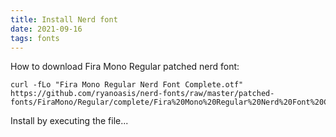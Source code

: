 ```yaml
---
title: Install Nerd font
date: 2021-09-16
tags: fonts
---
```


How to download Fira Mono Regular patched nerd font:

```
curl -fLo "Fira Mono Regular Nerd Font Complete.otf" https://github.com/ryanoasis/nerd-fonts/raw/master/patched-fonts/FiraMono/Regular/complete/Fira%20Mono%20Regular%20Nerd%20Font%20Complete.otf
```

Install by executing the file...
